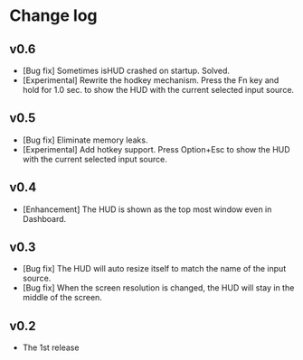 # Change log

## v0.6
- [Bug fix] Sometimes isHUD crashed on startup. Solved.
- [Experimental] Rewrite the hodkey mechanism. Press the Fn key and hold 
for 1.0 sec. to show the HUD with the current selected input source.

## v0.5
- [Bug fix] Eliminate memory leaks.
- [Experimental] Add hotkey support. Press Option+Esc to show the HUD with the current selected input source.

## v0.4
- [Enhancement] The HUD is shown as the top most window even in Dashboard. 

## v0.3
- [Bug fix] The HUD will auto resize itself to match the name of the input source.
- [Bug fix] When the screen resolution is changed, the HUD will stay in the middle of the screen.

## v0.2
- The 1st release